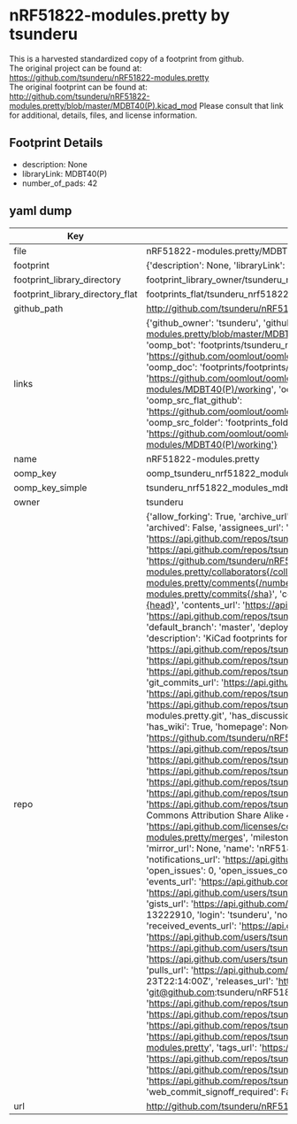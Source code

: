 # nRF51822-modules.pretty by tsunderu  
This is a harvested standardized copy of a footprint from github.  
The original project can be found at:  
https://github.com/tsunderu/nRF51822-modules.pretty  
The original footprint can be found at:
http://github.com/tsunderu/nRF51822-modules.pretty/blob/master/MDBT40(P).kicad_mod
Please consult that link for additional, details, files, and license information.  
## Footprint Details
* description: None  
* libraryLink: MDBT40(P)  
* number_of_pads: 42  
## yaml dump  
| Key | Value |  
| --- | --- |  
| file | nRF51822-modules.pretty/MDBT40(P).kicad_mod |  
| footprint | {'description': None, 'libraryLink': 'MDBT40(P)', 'number_of_pads': 42} |  
| footprint_library_directory | footprint_library_owner/tsunderu_nRF51822-modules.pretty |  
| footprint_library_directory_flat | footprints_flat/tsunderu_nrf51822_modules_mdbt40(p)/working |  
| github_path | http://github.com/tsunderu/nRF51822-modules.pretty/blob/master/MDBT40(P).kicad_mod |  
| links | {'github_owner': 'tsunderu', 'github_repo_name': 'nRF51822-modules.pretty', 'github_src': 'http://github.com/tsunderu/nRF51822-modules.pretty/blob/master/MDBT40(P).kicad_mod', 'github_src_repo': 'https://github.com/tsunderu/nRF51822-modules.pretty', 'oomp_bot': 'footprints/tsunderu_nrf51822_modules_mdbt40(p)/working', 'oomp_bot_github': 'https://github.com/oomlout/oomlout_oomp_footprint_bot/tree/main/footprints/tsunderu_nrf51822_modules_mdbt40(p)/working', 'oomp_doc': 'footprints/footprints/tsunderu/nRF51822-modules/MDBT40(P)/working/', 'oomp_doc_github': 'https://github.com/oomlout/oomlout_oomp_footprint_doc/tree/main/footprints/footprints/tsunderu/nRF51822-modules/MDBT40(P)/working', 'oomp_src_flat': 'footprints_flat/footprints_flat/tsunderu_nrf51822_modules_mdbt40(p)/working', 'oomp_src_flat_github': 'https://github.com/oomlout/oomlout_oomp_footprint_src/tree/main/footprints_flat/tsunderu_nrf51822_modules_mdbt40(p)/working', 'oomp_src_folder': 'footprints_folder/footprints_folder/tsunderu/nRF51822-modules/MDBT40(P)/working', 'oomp_src_folder_github': 'https://github.com/oomlout/oomlout_oomp_footprint_src/tree/main/footprints_folder/tsunderu/nRF51822-modules/MDBT40(P)/working'} |  
| name | nRF51822-modules.pretty |  
| oomp_key | oomp_tsunderu_nrf51822_modules_mdbt40(p) |  
| oomp_key_simple | tsunderu_nrf51822_modules_mdbt40(p) |  
| owner | tsunderu |  
| repo | {'allow_forking': True, 'archive_url': 'https://api.github.com/repos/tsunderu/nRF51822-modules.pretty/{archive_format}{/ref}', 'archived': False, 'assignees_url': 'https://api.github.com/repos/tsunderu/nRF51822-modules.pretty/assignees{/user}', 'blobs_url': 'https://api.github.com/repos/tsunderu/nRF51822-modules.pretty/git/blobs{/sha}', 'branches_url': 'https://api.github.com/repos/tsunderu/nRF51822-modules.pretty/branches{/branch}', 'clone_url': 'https://github.com/tsunderu/nRF51822-modules.pretty.git', 'collaborators_url': 'https://api.github.com/repos/tsunderu/nRF51822-modules.pretty/collaborators{/collaborator}', 'comments_url': 'https://api.github.com/repos/tsunderu/nRF51822-modules.pretty/comments{/number}', 'commits_url': 'https://api.github.com/repos/tsunderu/nRF51822-modules.pretty/commits{/sha}', 'compare_url': 'https://api.github.com/repos/tsunderu/nRF51822-modules.pretty/compare/{base}...{head}', 'contents_url': 'https://api.github.com/repos/tsunderu/nRF51822-modules.pretty/contents/{+path}', 'contributors_url': 'https://api.github.com/repos/tsunderu/nRF51822-modules.pretty/contributors', 'created_at': '2016-11-23T20:26:17Z', 'default_branch': 'master', 'deployments_url': 'https://api.github.com/repos/tsunderu/nRF51822-modules.pretty/deployments', 'description': 'KiCad footprints for BLE modules based on nRF51822 SoC.', 'disabled': False, 'downloads_url': 'https://api.github.com/repos/tsunderu/nRF51822-modules.pretty/downloads', 'events_url': 'https://api.github.com/repos/tsunderu/nRF51822-modules.pretty/events', 'fork': False, 'forks': 0, 'forks_count': 0, 'forks_url': 'https://api.github.com/repos/tsunderu/nRF51822-modules.pretty/forks', 'full_name': 'tsunderu/nRF51822-modules.pretty', 'git_commits_url': 'https://api.github.com/repos/tsunderu/nRF51822-modules.pretty/git/commits{/sha}', 'git_refs_url': 'https://api.github.com/repos/tsunderu/nRF51822-modules.pretty/git/refs{/sha}', 'git_tags_url': 'https://api.github.com/repos/tsunderu/nRF51822-modules.pretty/git/tags{/sha}', 'git_url': 'git://github.com/tsunderu/nRF51822-modules.pretty.git', 'has_discussions': False, 'has_downloads': True, 'has_issues': True, 'has_pages': False, 'has_projects': True, 'has_wiki': True, 'homepage': None, 'hooks_url': 'https://api.github.com/repos/tsunderu/nRF51822-modules.pretty/hooks', 'html_url': 'https://github.com/tsunderu/nRF51822-modules.pretty', 'id': 74611402, 'is_template': False, 'issue_comment_url': 'https://api.github.com/repos/tsunderu/nRF51822-modules.pretty/issues/comments{/number}', 'issue_events_url': 'https://api.github.com/repos/tsunderu/nRF51822-modules.pretty/issues/events{/number}', 'issues_url': 'https://api.github.com/repos/tsunderu/nRF51822-modules.pretty/issues{/number}', 'keys_url': 'https://api.github.com/repos/tsunderu/nRF51822-modules.pretty/keys{/key_id}', 'labels_url': 'https://api.github.com/repos/tsunderu/nRF51822-modules.pretty/labels{/name}', 'language': None, 'languages_url': 'https://api.github.com/repos/tsunderu/nRF51822-modules.pretty/languages', 'license': {'key': 'cc-by-sa-4.0', 'name': 'Creative Commons Attribution Share Alike 4.0 International', 'node_id': 'MDc6TGljZW5zZTI2', 'spdx_id': 'CC-BY-SA-4.0', 'url': 'https://api.github.com/licenses/cc-by-sa-4.0'}, 'merges_url': 'https://api.github.com/repos/tsunderu/nRF51822-modules.pretty/merges', 'milestones_url': 'https://api.github.com/repos/tsunderu/nRF51822-modules.pretty/milestones{/number}', 'mirror_url': None, 'name': 'nRF51822-modules.pretty', 'network_count': 0, 'node_id': 'MDEwOlJlcG9zaXRvcnk3NDYxMTQwMg==', 'notifications_url': 'https://api.github.com/repos/tsunderu/nRF51822-modules.pretty/notifications{?since,all,participating}', 'open_issues': 0, 'open_issues_count': 0, 'owner': {'avatar_url': 'https://avatars.githubusercontent.com/u/13222910?v=4', 'events_url': 'https://api.github.com/users/tsunderu/events{/privacy}', 'followers_url': 'https://api.github.com/users/tsunderu/followers', 'following_url': 'https://api.github.com/users/tsunderu/following{/other_user}', 'gists_url': 'https://api.github.com/users/tsunderu/gists{/gist_id}', 'gravatar_id': '', 'html_url': 'https://github.com/tsunderu', 'id': 13222910, 'login': 'tsunderu', 'node_id': 'MDQ6VXNlcjEzMjIyOTEw', 'organizations_url': 'https://api.github.com/users/tsunderu/orgs', 'received_events_url': 'https://api.github.com/users/tsunderu/received_events', 'repos_url': 'https://api.github.com/users/tsunderu/repos', 'site_admin': False, 'starred_url': 'https://api.github.com/users/tsunderu/starred{/owner}{/repo}', 'subscriptions_url': 'https://api.github.com/users/tsunderu/subscriptions', 'type': 'User', 'url': 'https://api.github.com/users/tsunderu'}, 'private': False, 'pulls_url': 'https://api.github.com/repos/tsunderu/nRF51822-modules.pretty/pulls{/number}', 'pushed_at': '2016-11-23T22:14:00Z', 'releases_url': 'https://api.github.com/repos/tsunderu/nRF51822-modules.pretty/releases{/id}', 'size': 8, 'ssh_url': 'git@github.com:tsunderu/nRF51822-modules.pretty.git', 'stargazers_count': 0, 'stargazers_url': 'https://api.github.com/repos/tsunderu/nRF51822-modules.pretty/stargazers', 'statuses_url': 'https://api.github.com/repos/tsunderu/nRF51822-modules.pretty/statuses/{sha}', 'subscribers_count': 1, 'subscribers_url': 'https://api.github.com/repos/tsunderu/nRF51822-modules.pretty/subscribers', 'subscription_url': 'https://api.github.com/repos/tsunderu/nRF51822-modules.pretty/subscription', 'svn_url': 'https://github.com/tsunderu/nRF51822-modules.pretty', 'tags_url': 'https://api.github.com/repos/tsunderu/nRF51822-modules.pretty/tags', 'teams_url': 'https://api.github.com/repos/tsunderu/nRF51822-modules.pretty/teams', 'temp_clone_token': None, 'topics': [], 'trees_url': 'https://api.github.com/repos/tsunderu/nRF51822-modules.pretty/git/trees{/sha}', 'updated_at': '2016-11-23T20:26:17Z', 'url': 'https://api.github.com/repos/tsunderu/nRF51822-modules.pretty', 'visibility': 'public', 'watchers': 0, 'watchers_count': 0, 'web_commit_signoff_required': False} |  
| url | http://github.com/tsunderu/nRF51822-modules.pretty |  

